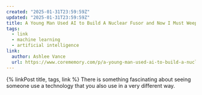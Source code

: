 ```yaml
---
created: "2025-01-31T23:59:59Z"
updated: "2025-01-31T23:59:59Z"
title: A Young Man Used AI to Build A Nuclear Fusor and Now I Must Weep
tags:
  - link
  - machine learning
  - artificial intelligence
link:
  author: Ashlee Vance
  url: https://www.corememory.com/p/a-young-man-used-ai-to-build-a-nuclear
---
```


{% linkPost title, tags, link %} There is something fascinating about seeing someone use a technology that you also use in a very different way.
